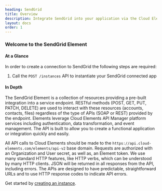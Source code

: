 ```yaml
---
heading: SendGrid
title: Overview
description: Integrate SendGrid into your application via the Cloud Elements APIs.
layout: docs
order: 1
---
```


### Welcome to the SendGrid Element


#### At a Glance

In order to create a connection to SendGrid the following steps are required:

1. Call the `POST /instances` API to instantiate your SendGrid connected app

#### In Depth

The SendGrid Element is a collection of resources providing a pre-built integration into a service endpoint. RESTful methods (POST, GET, PUT, PATCH, DELETE) are used to interact with these resources (accounts, contacts, files) regardless of the type of APIs (SOAP or REST) provided by the endpoint. Elements leverage Cloud Elements API Manager platform services including authentication, data transformation, and event management.  The API is built to allow you to create a functional application or integration quickly and easily.

All API calls to Cloud Elements should be made to the `https://api.cloud-elements.com/elements/api-v2` base domain. Requests are authorized with an Organization and User secret, as well as, an Element token.  We use many standard HTTP features, like HTTP verbs, which can be understood by many HTTP clients. JSON will be returned in all responses from the API, including errors. The APIs are designed to have predictable, straightforward URLs and to use HTTP response codes to indicate API errors.

Get started by [creating an instance](sendgrid-create-instance.html).
